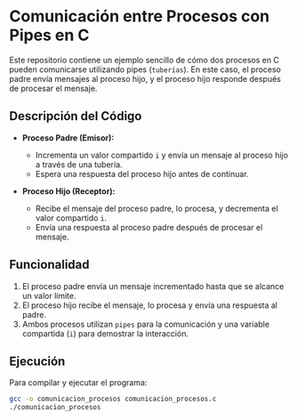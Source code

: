 # Comunicación entre Procesos con Pipes en C

Este repositorio contiene un ejemplo sencillo de cómo dos procesos en C pueden comunicarse utilizando pipes (`tuberías`). En este caso, el proceso padre envía mensajes al proceso hijo, y el proceso hijo responde después de procesar el mensaje.

## Descripción del Código

- **Proceso Padre (Emisor):** 
  - Incrementa un valor compartido `i` y envía un mensaje al proceso hijo a través de una tubería.
  - Espera una respuesta del proceso hijo antes de continuar.

- **Proceso Hijo (Receptor):**
  - Recibe el mensaje del proceso padre, lo procesa, y decrementa el valor compartido `i`.
  - Envía una respuesta al proceso padre después de procesar el mensaje.

## Funcionalidad

1. El proceso padre envía un mensaje incrementado hasta que se alcance un valor límite.
2. El proceso hijo recibe el mensaje, lo procesa y envía una respuesta al padre.
3. Ambos procesos utilizan `pipes` para la comunicación y una variable compartida (`i`) para demostrar la interacción.

## Ejecución

Para compilar y ejecutar el programa:

```bash
gcc -o comunicacion_procesos comunicacion_procesos.c
./comunicacion_procesos
